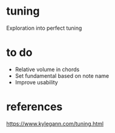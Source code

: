 # tuning
Exploration into perfect tuning

# to do
- Relative volume in chords
- Set fundamental based on note name
- Improve usability

# references
https://www.kylegann.com/tuning.html
